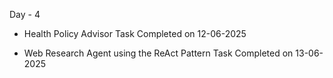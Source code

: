 Day - 4

- Health Policy Advisor Task Completed on 12-06-2025

- Web Research Agent using the ReAct Pattern Task Completed on 13-06-2025
